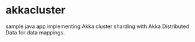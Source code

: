 # akkacluster
sample java app implementing Akka cluster sharding with Akka Distributed Data for data mappings. 
